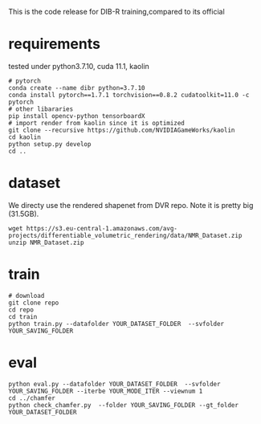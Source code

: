 
This is the code release for DIB-R training,compared to its official 


# requirements
tested under python3.7.10, cuda 11.1, kaolin
```
# pytorch
conda create --name dibr python=3.7.10
conda install pytorch==1.7.1 torchvision==0.8.2 cudatoolkit=11.0 -c pytorch
# other libararies
pip install opencv-python tensorboardX  
# import render from kaolin since it is optimized
git clone --recursive https://github.com/NVIDIAGameWorks/kaolin
cd kaolin
python setup.py develop
cd ..
```

# dataset
We directy use the rendered shapenet from DVR repo.
Note it is pretty big (31.5GB).
```
wget https://s3.eu-central-1.amazonaws.com/avg-projects/differentiable_volumetric_rendering/data/NMR_Dataset.zip
unzip NMR_Dataset.zip
```

# train
```
# download
git clone repo
cd repo
cd train
python train.py --datafolder YOUR_DATASET_FOLDER  --svfolder YOUR_SAVING_FOLDER
```

# eval
```
python eval.py --datafolder YOUR_DATASET_FOLDER  --svfolder YOUR_SAVING_FOLDER --iterbe YOUR_MODE_ITER --viewnum 1
cd ../chamfer
python check_chamfer.py  --folder YOUR_SAVING_FOLDER --gt_folder YOUR_DATASET_FOLDER 
```



